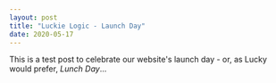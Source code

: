 ```yaml
---
layout: post
title: "Luckie Logic - Launch Day"
date: 2020-05-17
---
```


This is a test post to celebrate our website's launch day - or, as Lucky would prefer, <i>Lunch Day</i>...

